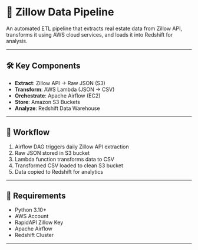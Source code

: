 # 🏡 Zillow Data Pipeline

An automated ETL pipeline that extracts real estate data from Zillow API, transforms it using AWS cloud services, and loads it into Redshift for analysis.

---

## 🛠️ Key Components
- **Extract**: Zillow API → Raw JSON (S3)
- **Transform**: AWS Lambda (JSON → CSV)
- **Orchestrate**: Apache Airflow (EC2)
- **Store**: Amazon S3 Buckets
- **Analyze**: Redshift Data Warehouse

---

## 🔄 Workflow
1. Airflow DAG triggers daily Zillow API extraction
2. Raw JSON stored in S3 bucket
3. Lambda function transforms data to CSV
4. Transformed CSV loaded to clean S3 bucket
5. Data copied to Redshift for analytics

---

## 🔧 Requirements
- Python 3.10+
- AWS Account
- RapidAPI Zillow Key
- Apache Airflow
- Redshift Cluster

---